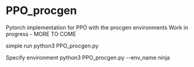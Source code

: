 # PPO_procgen
Pytorch implementation for PPO with the procgen environments
Work in progress - MORE TO COME

simple run 
python3 PPO_procgen.py

Specify environment 
python3 PPO_procgen.py --env_name ninja
